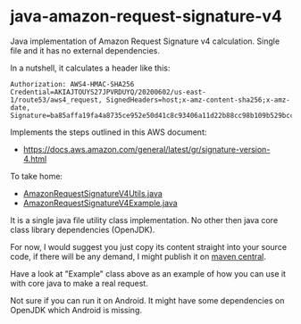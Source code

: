 # java-amazon-request-signature-v4

Java implementation of Amazon Request Signature v4 calculation. Single file and it has no external dependencies.

In a nutshell, it calculates a header like this:

```http
Authorization: AWS4-HMAC-SHA256 Credential=AKIAJTOUYS27JPVRDUYQ/20200602/us-east-1/route53/aws4_request, SignedHeaders=host;x-amz-content-sha256;x-amz-date, Signature=ba85affa19fa4a8735ce952e50d41c8c93406a11d22b88cc98b109b529bcc15e
```

Implements the steps outlined in this AWS document:

- <https://docs.aws.amazon.com/general/latest/gr/signature-version-4.html>

To take home:

- [AmazonRequestSignatureV4Utils.java]
- [AmazonRequestSignatureV4Example.java]

It is a single java file utility class implementation. No other then java core class library dependencies (OpenJDK).

For now, I would suggest you just copy its content straight into your source code, if there will be any demand, I might publish it on [maven central].

Have a look at  "Example" class above as an example of how you can use it with core java to make a real request.

Not sure if you can run it on Android. It might have some dependencies on OpenJDK which Android is missing.

[maven central]: https://mvnrepository.com/repos/central

[AmazonRequestSignatureV4Utils.java]: src/main/java/com/frusal/amazonsig4/AmazonRequestSignatureV4Utils.java
[AmazonRequestSignatureV4Example.java]: src/main/java/com/frusal/amazonsig4/AmazonRequestSignatureV4Example.java
